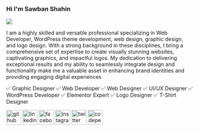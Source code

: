 ### Hi I'm Sawban Shahin
![](https://scontent.fdac5-1.fna.fbcdn.net/v/t39.30808-6/438275733_2206176936396421_1463728305433341535_n.jpg?stp=dst-jpg_p180x540&_nc_cat=110&ccb=1-7&_nc_sid=5f2048&_nc_ohc=9SLyEIc9DHoQ7kNvgH2p9l4&_nc_ht=scontent.fdac5-1.fna&oh=00_AfDVMK2Zfji3UxVQvWlq8WTuNQbiH48ZYcavsajIAWB0lQ&oe=66393E34)

I am a highly skilled and versatile professional specializing in Web Developer, WordPress theme development, web design, graphic design, and logo design. With a strong background in these disciplines, I bring a comprehensive set of expertise to create visually stunning websites, captivating graphics, and impactful logos. My dedication to delivering exceptional results and my ability to seamlessly integrate design and functionality make me a valuable asset in enhancing brand identities and providing engaging digital experiences

✅ Graphic Designer
✅ Web Developer
✅ Web Designer
✅ UI/UX Designer
✅ WordPress Developer 
✅ Elementor Expert
✅ Logo Designer 
✅ T-Shirt Designer


[<img src='https://cdn.jsdelivr.net/npm/simple-icons@3.0.1/icons/github.svg' alt='github' height='40'>](https://github.com/sawbanshahin)  [<img src='https://cdn.jsdelivr.net/npm/simple-icons@3.0.1/icons/linkedin.svg' alt='linkedin' height='40'>](https://www.linkedin.com/in/sawbanshahin/)  [<img src='https://cdn.jsdelivr.net/npm/simple-icons@3.0.1/icons/facebook.svg' alt='facebook' height='40'>](https://www.facebook.com/sawbanshahin)  [<img src='https://cdn.jsdelivr.net/npm/simple-icons@3.0.1/icons/instagram.svg' alt='instagram' height='40'>](https://www.instagram.com/sawbanshahin/)  [<img src='https://cdn.jsdelivr.net/npm/simple-icons@3.0.1/icons/twitter.svg' alt='twitter' height='40'>](https://twitter.com/sawbanshahin)  [<img src='https://cdn.jsdelivr.net/npm/simple-icons@3.0.1/icons/codepen.svg' alt='codepen' height='40'>](https://codepen.io/sawbanshahin)  



